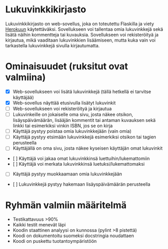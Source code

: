 # Lukuvinkkikirjasto
Lukuvinkkikirjasto on web-sovellus, joka on toteutettu Flaskilla ja viety [Herokuun](https://ryhma4ohtu2021miniproject.herokuapp.com/) käytettäväksi.
Sovellukseen voi tallentaa omia lukuvinkkejä sekä lisätä näihin kommentteja tai kuvauksia.
Sovellukseen voi rekisteröityä ja kirjautua, mikä vaaditaan lukuvinkkien lisäämiseen, mutta kuka vain voi tarkastella lukuvinkkejä sivulla kirjautumatta.

# Ominaisuudet (ruksitut ovat valmiina)

- [x] Web-sovellukseen voi lisätä lukuvinkkejä (tällä hetkellä ei tarvitse käyttäjää)
- [x] Web-sovellus näyttää etusivulla lisätyt lukuvinkit
- [ ] Web-sovellukseen voi rekisteröityä ja kirjautua
- [ ] Lukuvinkeille on jokaiselle oma sivu, josta näkee otsikon, lisäyspäivämäärän, lisääjän kommentit tai antaman kuvauksen sekä linkki tai esimerkiksi vinkin ISBN, jos se on kirja
- [ ] Käyttäjä pystyy poistaa omia lukuvinkkejään (vain omia)
- [ ] Käyttäjä pystyy etsimään lukuvinkkejä esimerkiksi otsikon tai tagien perusteella
- [ ] Käyttäjällä on oma sivu, josta näkee kyseisen käyttäjän omat lukuvinkit
- [ ] Käyttäjä voi jakaa omat lukuvinkkinsä luettuihin/lukemattomiin
- [ ] Käyttäjä voi merkata lukuvinkkinsä luetuksi/lukemattomaksi
- [ ] Käyttäjä pystyy muokkaamaan omia lukuvinkkejään
- [ ] Lukuvinkkejä pystyy hakemaan lisäyspäivämäärän perusteella


# Ryhmän valmiin määritelmä
- Testikattavuus >90%
- Kaikki testit menevät läpi
- Koodin staattinen analyysi on kunnossa (pylint >8 pistettä)
- Koodi on dokumentoitu suomeksi docstringia noudattaen
- Koodi on puskettu tuotantoympäristöön
